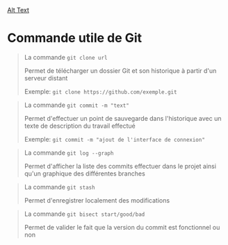 [Alt Text](https://git-scm.com/images/logos/1color-darkbg@2x.png)

# Commande utile de Git

 > La commande ```git clone url```
 >
 > Permet de télécharger un dossier Git et son historique à partir d'un serveur distant
 >
 > Exemple: ```git clone https://github.com/exemple.git```
 
 > La commande ```git commit -m "text"```
 >
 > Permet d'effectuer un point de sauvegarde dans l'historique avec un texte de description du travail effectué
 >
 > Exemple: ```git commit -m "ajout de l'interface de connexion"```
 
 > La commande ```git log --graph```
 >
 > Permet d'afficher la liste des commits effectuer dans le projet ainsi qu'un graphique des différentes branches
 >

 > La commande ```git stash```
 >
 > Permet d'enregistrer localement des modifications
 >

 > La commande ```git bisect start/good/bad```
 >
 > Permet de valider le fait que la version du commit est fonctionnel ou non
 >

 